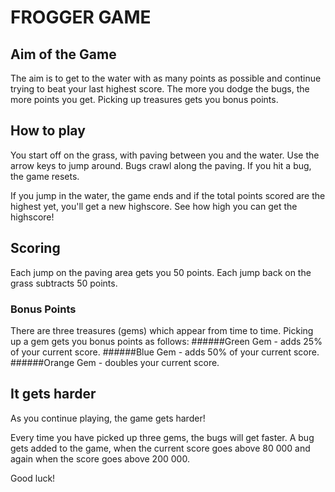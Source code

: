 # FROGGER GAME
## Aim of the Game
The aim is to get to the water with as many points as possible 
and continue trying to beat your last highest score.
The more you dodge the bugs, the more points you get. 
Picking up treasures gets you bonus points.

## How to play
You start off on the grass, with paving between you and the water.
Use the arrow keys to jump around.
Bugs crawl along the paving. If you hit a bug, the game resets.

If you jump in the water, the game ends and if the total points 
scored are the highest yet, you'll get a new highscore.
See how high you can get the highscore!

## Scoring
Each jump on the paving area gets you 50 points.
Each jump back on the grass subtracts 50 points.

### Bonus Points
There are three treasures (gems) which appear from time to time.
Picking up a gem gets you bonus points as follows:
	######Green Gem - adds 25% of your current score.
	######Blue Gem - adds 50% of your current score.
	######Orange Gem - doubles your current score.

## It gets harder
As you continue playing, the game gets harder!

Every time you have picked up three gems, the bugs will get faster.
A bug gets added to the game, when the current score goes above 80 000
and again when the score goes above 200 000.

Good luck!